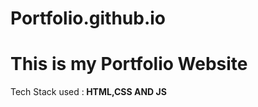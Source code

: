 # Portfolio.github.io
# This is my Portfolio Website 
Tech Stack used :<b> HTML,CSS AND JS </b>
<br/>
